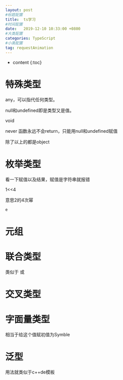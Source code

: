 ```yaml
---
layout: post
#标题配置
title:  ts学习
#时间配置
date:   2019-12-10 10:33:00 +0800
#大类配置
categories: TypeScript
#小类配置
tag: requestAnimation
---
```


* content
{:toc}


特殊类型
=====
any，可以指代任何类型。

null和undefined即是类型又是值。

void 

never 函数永远不会return，只能用null和undefined赋值

除了以上的都是object

枚举类型
====
看一下赋值以及结果，赋值是字符串就报错

1<<4

意思2的4次幂

```js
e
```

元组
====

联合类型
====
类似于 或

交叉类型
====

字面量类型
====
相当于给这个值赋初值为Symble

泛型
===
用法就类似于c++de模板


